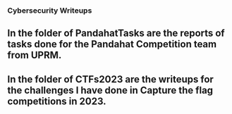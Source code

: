 ### Cybersecurity Writeups
## In the folder of PandahatTasks are the reports of tasks done for the Pandahat Competition team from UPRM.
## In the folder of CTFs2023 are the writeups for the challenges I have done in Capture the flag competitions in 2023.
